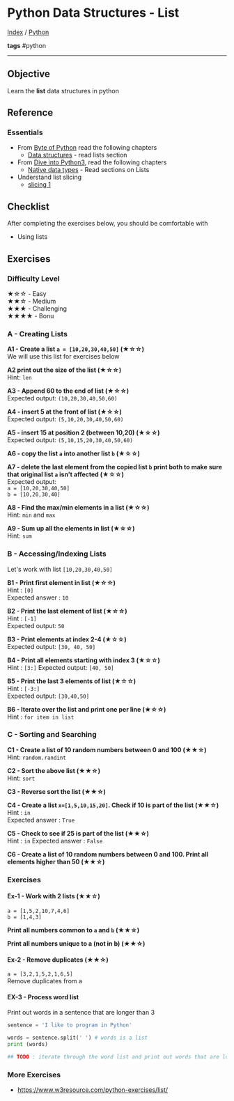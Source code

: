 # Python Data Structures - List

[Index](../README.md) / [Python](0-README.md)

**tags**
#python 

---

## Objective

Learn the **list** data structures in python

## Reference

### Essentials

* From [Byte of Python](https://python.swaroopch.com/) read the following chapters
  - [Data structures](https://python.swaroopch.com/data_structures.html) - read lists section
* From [Dive into Python3](https://diveintopython3.problemsolving.io), read the following chapters
  - [Native data types](https://diveintopython3.problemsolving.io/native-datatypes.html) - Read sections on Lists
* Understand list slicing
  - [slicing 1](https://towardsdatascience.com/the-basics-of-indexing-and-slicing-python-lists-2d12c90a94cf)

## Checklist

After completing the exercises below, you should be comfortable with

- Using lists


## Exercises

### Difficulty Level

★☆☆  - Easy  
★★☆  - Medium  
★★★  - Challenging  
★★★★ - Bonu

### A - Creating Lists

**A1 - Create a list `a = [10,20,30,40,50]` (★☆☆)**  
We will use this list for exercises below

**A2  print out the size of the list (★☆☆)**  
Hint: `len`

**A3 - Append 60 to the end of list (★☆☆)**  
Expected output:  `(10,20,30,40,50,60)`

**A4 - insert 5 at the front of list (★☆☆)**  
Expected output: `(5,10,20,30,40,50,60)`

**A5 - insert 15 at position 2 (between 10,20) (★☆☆)**  
Expected output: `(5,10,15,20,30,40,50,60)`

**A6 - copy the list `a`  into another list `b` (★☆☆)**

**A7 - delete the last element from the copied list `b`  print both to make sure that original list `a` isn't affected (★☆☆)**  
Expected output:  
`a = [10,20,30,40,50]`  
`b = [10,20,30,40]`  

**A8 - Find the max/min elements in a list (★☆☆)**  
Hint: `min`  and `max`

**A9 - Sum up all the elements in list (★☆☆)**  
Hint: `sum`

### B - Accessing/Indexing Lists

Let's work with list `[10,20,30,40,50]`

**B1 - Print first element in list (★☆☆)**   
Hint : `[0]`  
Expected answer : `10`

**B2 - Print the last element of list (★☆☆)**  
Hint : `[-1]`  
Expected output: `50`

**B3 - Print elements at index 2-4 (★☆☆)**  
Expected output: `[30, 40, 50]`

**B4 - Print all elements starting with index 3 (★☆☆)**  
Hint : `[3:]`
Expected output: `[40, 50]`

**B5 - Print the last 3 elements of list (★☆☆)**  
Hint : `[-3:]`  
Expected output: `[30,40,50]`

**B6 - Iterate over the list and print one per line (★☆☆)**  
Hint : `for item in list`


### C - Sorting and Searching 

**C1 - Create a list of 10 random numbers between 0 and 100 (★★☆)**  
Hint: `random.randint`

**C2 - Sort the above list (★★☆)**  
Hint: `sort`

**C3 - Reverse sort the list (★★☆)**

**C4 - Create a list `x=[1,5,10,15,20]`.  Check if 10 is part of the list (★★☆)**  
Hint : `in`  
Expected answer : `True`

**C5 - Check to see if 25 is part of the list (★★☆)**  
Hint : `in`
Expected answer : `False`

**C6 - Create a list of 10 random numbers between 0 and 100.  Print all elements higher than 50 (★★☆)**  


###  Exercises

#### Ex-1 - Work with 2 lists (★★☆)

`a = [1,5,2,10,7,4,6]`  
`b = [1,4,3]`

**Print all numbers common to `a` and  `b` (★★☆)**

**Print all numbers unique to a (not in b) (★★☆)**

#### Ex-2 - Remove duplicates (★★☆)

`a = [3,2,1,5,2,1,6,5]`  
Remove duplicates from a

#### EX-3 - Process word list

Print out words in a sentence that are longer than 3

```python
sentence = 'I like to program in Python'

words = sentence.split(' ') # words is a list
print (words)

## TODO : iterate through the word list and print out words that are longer than 3 
```

### More Exercises

* https://www.w3resource.com/python-exercises/list/ 
